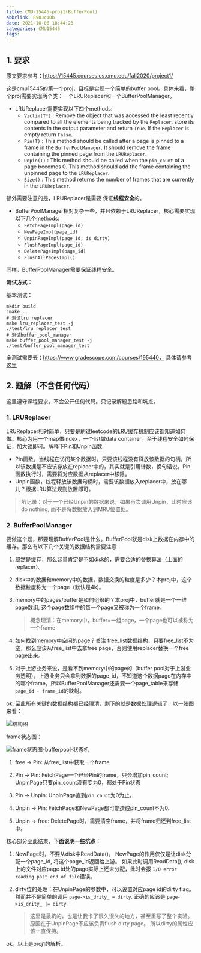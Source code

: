 ```yaml
---
title: CMU-15445-proj1(BufferPool)
abbrlink: 8983c10b
date: 2021-10-06 18:44:23
categories: CMU15445
tags:
---
```


## 1. 要求

原文要求参考：https://15445.courses.cs.cmu.edu/fall2020/project1/

这是cmu15445的第一个proj，目标是实现一个简单的buffer pool。具体来看，整个proj需要实现两个类：一个LRUReplacer和一个BufferPoolManager。

<!--more-->

- LRUReplacer需要实现以下四个methods:
  - `Victim(T*)` : Remove the object that was accessed the least recently compared to all the elements being tracked by the `Replacer`, store its contents in the output parameter and return `True`. If the `Replacer` is empty return `False`.
  - `Pin(T)` : This method should be called after a page is pinned to a frame in the `BufferPoolManager`. It should remove the frame containing the pinned page from the `LRUReplacer`.
  - `Unpin(T)` : This method should be called when the `pin_count` of a page becomes 0. This method should add the frame containing the unpinned page to the `LRUReplacer`.
  - `Size()` : This method returns the number of frames that are currently in the `LRUReplacer`.

额外需要注意的是，LRUReplacer是需要 保证**线程安全**的。

- BufferPoolManager相对复杂一些，并且依赖于LRUReplacer，核心需要实现以下几个methods:
  - `FetchPageImpl(page_id)`
  - `NewPageImpl(page_id)`
  - `UnpinPageImpl(page_id, is_dirty)`
  - `FlushPageImpl(page_id)`
  - `DeletePageImpl(page_id)`
  - `FlushAllPagesImpl()`

同样，BufferPoolManager需要保证线程安全。

**测试方式：**

基本测试：

```
mkdir build
cmake ..
# 测试lru replacer
make lru_replacer_test -j
./test/lru_replacer_test
# 测试buffer_pool_manager
make buffer_pool_manager_test -j  
./test/buffer_pool_manager_test 
```

全测试需要去：https://www.gradescope.com/courses/195440， 具体请参考 [这里](https://ravenxrz.ink/archives/1b7fd99d.html)

## 2. 题解（不含任何代码）

这里遵守课程要求，不会公开任何代码。只记录解题思路和坑点。

### 1. LRUReplacer

LRUReplacer相对简单，只要是刷过leetcode的[LRU缓存机制](https://leetcode-cn.com/problems/lru-cache/)应该都知道如何做。核心为用一个map做index，一个list做data container。至于线程安全如何保证，加大锁即可。解释下Pin和Unpin函数:

- Pin函数，当线程在访问某个数据时，只要该线程没有释放该数据的句柄，所以该数据是不应该存放在replacer中的，其实就是引用计数，换句话说，Pin函数执行时，需要将对应数据从replacer中移除。
- Unpin函数，线程释放该数据句柄时，需要该数据放入replacer中，放在哪儿？根据LRU算法规则放置即可。

> 坑记录：对于一个已经Unpin的数据来说，如果再次调用Unpin，此时应该do nothing, 而不是将数据放入到MRU位置处。

### 2. BufferPoolManager

要做这个题，那要理解BufferPool是什么。BufferPool就是disk上数据在内存中的缓存。那么有以下几个关键的数据结构需要注意：

1. 既然是缓存，那么容量肯定是不如disk的，需要合适的替换算法（上面的replacer）。

2. disk中的数据和memory中的数据，数据交换的粒度是多少？本proj中，这个数据粒度称为一个page（默认是4k)。

3. memory中的pages/buffer是如何组织的？本proj中，buffer就是一个一维page数组, 这个page数组中的每一个page又被称为一个frame。

   > 概念理清：在memory中，buffer=一组page，一个page也可以被称为一个frame

4. 如何找到memory中空闲的page？关注 free\_list数据结构，只要free\_list不为空，那么应该从free\_list中去拿free page，否则使用replacer替换一个free page出来。

5. 对于上游业务来说，是看不到memory中的page的（buffer pool对于上游业务透明），上游业务只会拿到数据的page_id，不知道这个数据page在内存中的哪个frame。所以BufferPoolManager还需要一个page\_table来存储 `page_id - frame_id`的映射。

ok, 至此所有关键的数据结构都已经理清，剩下的就是数据处理逻辑了，以一张图来看：

![结构图](https://cdn.jsdelivr.net/gh/ravenxrz/PicBed/img/结构图-1.svg)

frame状态图：

![frame状态图-bufferpool-状态机](https://cdn.jsdelivr.net/gh/ravenxrz/PicBed/img/frame状态图-bufferpool-状态机-1.svg)

1. free -> Pin: 从free_list中获取一个frame

2. Pin -> Pin: FetchPage一个已经Pin的frame，只会增加pin\_count; UnpinPage只要pin\_count没有变为0，都处于Pin状态
3. Pin -> Unpin: UnpinPage直到`pin_count`为0为止。
4. Unpin -> Pin:  FetchPage和NewPage都可能造成pin\_count不为0.
5. Unpin -> free: DeletePage时，需要清空frame，并将frame归还到free\_list中。

核心部分至此结束，**下面说明一些坑点**：

1. NewPage时，不要从disk中ReadData()。 NewPage的作用仅仅是让disk分配一个page\_id, 将这个page\_id返回给上游。 如果此时调用ReadData(), disk上的文件对应page id处的page实际上还未分配，此时会报 `I/O error reading past end of file`错误。

2. dirty位的处理：在UnpinPage的参数中，可以设置对应page id的dirty flag。 然而并不是简单的调用 `page->is_drity_ = dirty`. 正确的应该是 `page->is_drity_ |= dirty`.  

   > 这里是最坑的，也是让我卡了很久很久的地方，甚至重写了整个实验。原因在于UnpinPage不应该负责flush dirty page。 所以dirty的属性应该一直保持。

ok。以上是proj1的解析。


